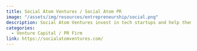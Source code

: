```yaml
---
title: Social Atom Ventures / Social Atom PR
image: "/assets/img/resources/entrepreneurship/social.png"
description: Social Atom Ventures invest in tech startups and help them source talent from Latin America. Also helps companies into their expansion into Latin America
categories:
  - Venture Capital / PR Firm
link: https://socialatomventures.com/
---
```

